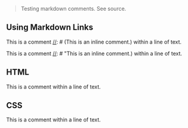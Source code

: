 > Testing markdown comments. See source.

## Using Markdown Links

[//]: # (This is a comment.)

[//]: # "This is a comment."

This is a comment [//]: # (This is an inline comment.) within a line of text.

This is a comment [//]: # "This is an inline comment.) within a line of text.


## HTML

<!-- This is a comment -->

This is a comment <!-- This is an inline comment. --> within a line of text.


## CSS

<span class="comment" style="display:none">This is a comment.</span>

This is a comment <span class="comment" style="display:none">This is a comment.</span>within a line of text.
